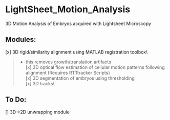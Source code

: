 # LightSheet_Motion_Analysis
3D Motion Analysis of Embryos acquired with Lightsheet Microscopy 

Modules:
--------

[x] 3D rigid/similarity alignment using MATLAB registration toolbox\
>	- this removes growth/translation artifacts\
[x] 3D optical flow estimation of cellular motion patterns following alignment (Requires RTTtracker Scripts)\
[x] 3D segmentation of embryos using thresholding \
[x] 3D tracks\


To Do:
-------
[] 3D->2D unwrapping module 
